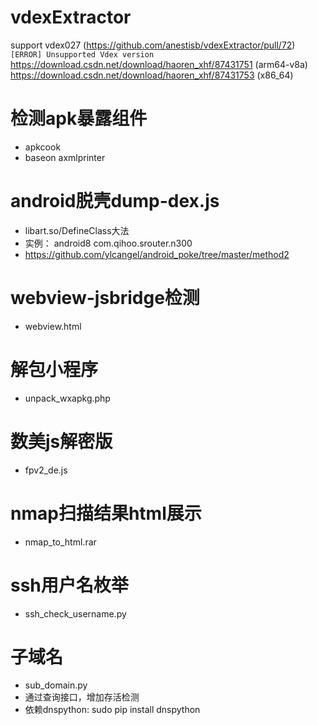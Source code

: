 # vdexExtractor
support vdex027 (https://github.com/anestisb/vdexExtractor/pull/72)
`[ERROR] Unsupported Vdex version`
https://download.csdn.net/download/haoren_xhf/87431751 (arm64-v8a)
https://download.csdn.net/download/haoren_xhf/87431753 (x86_64)

# 检测apk暴露组件
- apkcook
- baseon axmlprinter

# android脱壳dump-dex.js
- libart.so/DefineClass大法
- 实例： android8 com.qihoo.srouter.n300
- https://github.com/ylcangel/android_poke/tree/master/method2

# webview-jsbridge检测
- webview.html

# 解包小程序
- unpack_wxapkg.php

# 数美js解密版
- fpv2_de.js

# nmap扫描结果html展示
- nmap_to_html.rar

# ssh用户名枚举
- ssh_check_username.py

# 子域名
- sub_domain.py
- 通过查询接口，增加存活检测
- 依赖dnspython: sudo pip install dnspython
